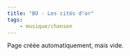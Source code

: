 ```yaml
---
title: "BO - Les cités d'or"
tags:
    - musique/chanson
---
```


Page créée automatiquement, mais vide.

